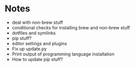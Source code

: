 # Notes

- deal with non-brew stuff
- conditional checks for installing brew and non-brew stuff
- dotfiles and symlinks
- pip stuff?
- editor settings and plugins
- Fix up update.py
- Print output of programming language installation
- How to update pip stuff?
